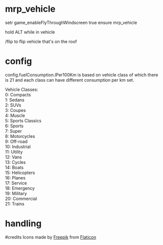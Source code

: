 # mrp_vehicle

setr game_enableFlyThroughWindscreen true
ensure mrp_vehicle

hold ALT while in vehicle

/flip to flip vehicle that's on the roof

# config
config.fuelConsumption.lPer100Km is based on vehicle class of which there is 21 and each class can have different consumption per km set.

Vehicle Classes:  
0: Compacts  
1: Sedans  
2: SUVs  
3: Coupes  
4: Muscle  
5: Sports Classics  
6: Sports  
7: Super  
8: Motorcycles  
9: Off-road  
10: Industrial  
11: Utility  
12: Vans  
13: Cycles  
14: Boats  
15: Helicopters  
16: Planes  
17: Service  
18: Emergency  
19: Military  
20: Commercial  
21: Trains  

# handling
<!-- C class -->
<!-- 
<fInitialDriveForce value="0.140000" />
<fInitialDriveMaxFlatVel value="90.000000" />
-->
<!-- B class -->
<!-- 
<fInitialDriveMaxFlatVel value="110.000000" />
-->
<!-- A class -->
<!-- 
<fInitialDriveForce value="0.50800" />
<fInitialDriveMaxFlatVel value="140.000000" />
-->
<!-- S class -->
<!-- 
<fInitialDriveForce value="0.700000" />
<fInitialDriveMaxFlatVel value="160.000000" />
-->
<!-- X class -->
<!-- 
<fInitialDriveForce value="1.000000" />
<fInitialDriveMaxFlatVel value="180.000000" />
-->

#credits
Icons made by [Freepik](https://www.freepik.com) from [Flaticon](https://www.flaticon.com/)